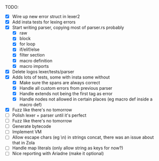 TODO:

- [x] Wire up new error struct in lexer2
- [x] Add insta tests for lexing errors
- [x] Start writing parser, copying most of parser.rs probably
  - [x] raw
  - [x] block
  - [x] for loop
  - [x] if/elif/else
  - [x] filter section
  - [x] macro definition
  - [x] macro imports
- [x] Delete logos lexer/tests/parser
- [x] Adds lots of tests, some with insta some without 
  - [x] Make sure the spans are always correct
  - [x] Handle all custom errors from previous parser
  - [x] Handle extends not being the first tag as error
  - [x] Handle nodes not allowed in certain places (eg macro def inside a macro def)
- [x] Fuzz like there's no tomorrow
- [ ] Polish lexer + parser until it's perfect
- [ ] Fuzz like there's no tomorrow
- [ ] Generate bytecode
- [ ] Implement VM
- [ ] Allow escape chars (eg \n) in strings concat, there was an issue about that in Zola
- [ ] Handle map literals (only allow string as keys for now?)
- [ ] Nice reporting with Ariadne (make it optional)